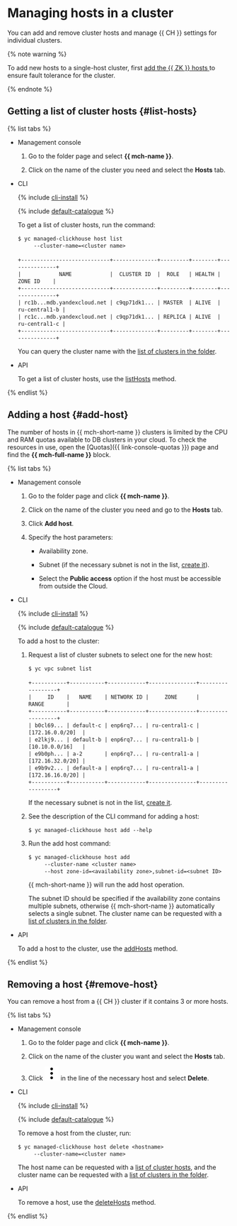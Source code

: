 # Managing hosts in a cluster

You can add and remove cluster hosts and manage {{ CH }} settings for individual clusters.

{% note warning %}

To add new hosts to a single-host cluster, first [add the {{ ZK }} hosts ](zk-hosts.md) to ensure fault tolerance for the cluster.

{% endnote %}

## Getting a list of cluster hosts {#list-hosts}

{% list tabs %}

- Management console

  1. Go to the folder page and select **{{ mch-name }}**.

  1. Click on the name of the cluster you need and select the **Hosts** tab.

- CLI

  {% include [cli-install](../../_includes/cli-install.md) %}

  {% include [default-catalogue](../../_includes/default-catalogue.md) %}

  To get a list of cluster hosts, run the command:

  ```
  $ yc managed-clickhouse host list
       --cluster-name=<cluster name>
  
  +----------------------------+--------------+---------+--------+---------------+
  |            NAME            |  CLUSTER ID  |  ROLE   | HEALTH |    ZONE ID    |
  +----------------------------+--------------+---------+--------+---------------+
  | rc1b...mdb.yandexcloud.net | c9qp71dk1... | MASTER  | ALIVE  | ru-central1-b |
  | rc1c...mdb.yandexcloud.net | c9qp71dk1... | REPLICA | ALIVE  | ru-central1-c |
  +----------------------------+--------------+---------+--------+---------------+
  ```

  You can query the cluster name with the [list of clusters in the folder](cluster-list.md#list-clusters).

- API

  To get a list of cluster hosts, use the [listHosts](../api-ref/Cluster/listHosts.md) method.

{% endlist %}

## Adding a host {#add-host}

The number of hosts in {{ mch-short-name }} clusters is limited by the CPU and RAM quotas available to DB clusters in your cloud. To check the resources in use, open the [Quotas]({{ link-console-quotas }}) page and find the **{{ mch-full-name }}** block.

{% list tabs %}

- Management console
  1. Go to the folder page and click **{{ mch-name }}**.
  1. Click on the name of the cluster you need and go to the **Hosts** tab.
  1. Click **Add host**.

  
  1. Specify the host parameters:

      * Availability zone.

      * Subnet (if the necessary subnet is not in the list, [create it](../../vpc/operations/subnet-create.md)).

      * Select the **Public access** option if the host must be accessible from outside the Cloud.

 

- CLI

  {% include [cli-install](../../_includes/cli-install.md) %}

  {% include [default-catalogue](../../_includes/default-catalogue.md) %}

  To add a host to the cluster:

  
  1. Request a list of cluster subnets to select one for the new host:

      ```
      $ yc vpc subnet list
      
      +-----------+-----------+------------+---------------+------------------+
      |     ID    |   NAME    | NETWORK ID |     ZONE      |      RANGE       |
      +-----------+-----------+------------+---------------+------------------+
      | b0cl69... | default-c | enp6rq7... | ru-central1-c | [172.16.0.0/20]  |
      | e2lkj9... | default-b | enp6rq7... | ru-central1-b | [10.10.0.0/16]   |
      | e9b0ph... | a-2       | enp6rq7... | ru-central1-a | [172.16.32.0/20] |
      | e9b9v2... | default-a | enp6rq7... | ru-central1-a | [172.16.16.0/20] |
      +-----------+-----------+------------+---------------+------------------+
      ```

      If the necessary subnet is not in the list, [create it](../../vpc/operations/subnet-create.md).

 

  1. See the description of the CLI command for adding a host:

     ```
     $ yc managed-clickhouse host add --help
     ```

  1. Run the add host command:

     
     ```
     $ yc managed-clickhouse host add
          --cluster-name <cluster name>
          --host zone-id=<availability zone>,subnet-id=<subnet ID>
     ```

    

     {{ mch-short-name }} will run the add host operation.

     The subnet ID should be specified if the availability zone contains multiple subnets, otherwise {{ mch-short-name }} automatically selects a single subnet. The cluster name can be requested with a [list of clusters in the folder](cluster-list.md#list-clusters).

- API

  To add a host to the cluster, use the [addHosts](../api-ref/Cluster/addHosts.md) method.

{% endlist %}

## Removing a host {#remove-host}

You can remove a host from a {{ CH }} cluster if it contains 3 or more hosts.

{% list tabs %}

- Management console

  1. Go to the folder page and click **{{ mch-name }}**.

  1. Click on the name of the cluster you want and select the **Hosts** tab.

  1. Click ![image](../../_assets/vertical-ellipsis.svg) in the line of the necessary host and select **Delete**.

- CLI

  {% include [cli-install](../../_includes/cli-install.md) %}

  {% include [default-catalogue](../../_includes/default-catalogue.md) %}

  To remove a host from the cluster, run:

  ```
  $ yc managed-clickhouse host delete <hostname>
       --cluster-name=<cluster name>
  ```

  The host name can be requested with a [list of cluster hosts](#list-hosts), and the cluster name can be requested with a [list of clusters in the folder](cluster-list.md#list-clusters).

- API

  To remove a host, use the [deleteHosts](../api-ref/Cluster/deleteHosts.md) method.

{% endlist %}

